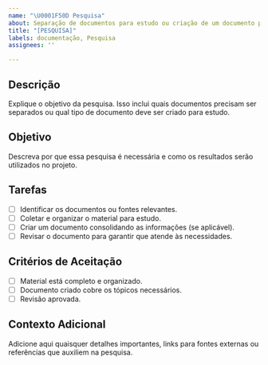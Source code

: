 ```yaml
---
name: "\U0001F50D Pesquisa"
about: Separação de documentos para estudo ou criação de um documento para estudo
title: "[PESQUISA]"
labels: documentação, Pesquisa
assignees: ''

---
```


## Descrição
Explique o objetivo da pesquisa. Isso inclui quais documentos precisam ser separados ou qual tipo de documento deve ser criado para estudo.

## Objetivo
Descreva por que essa pesquisa é necessária e como os resultados serão utilizados no projeto.

## Tarefas
- [ ] Identificar os documentos ou fontes relevantes.
- [ ] Coletar e organizar o material para estudo.
- [ ] Criar um documento consolidando as informações (se aplicável).
- [ ] Revisar o documento para garantir que atende às necessidades.

## Critérios de Aceitação
- [ ] Material está completo e organizado.
- [ ] Documento criado cobre os tópicos necessários.
- [ ] Revisão aprovada.

## Contexto Adicional
Adicione aqui quaisquer detalhes importantes, links para fontes externas ou referências que auxiliem na pesquisa.
